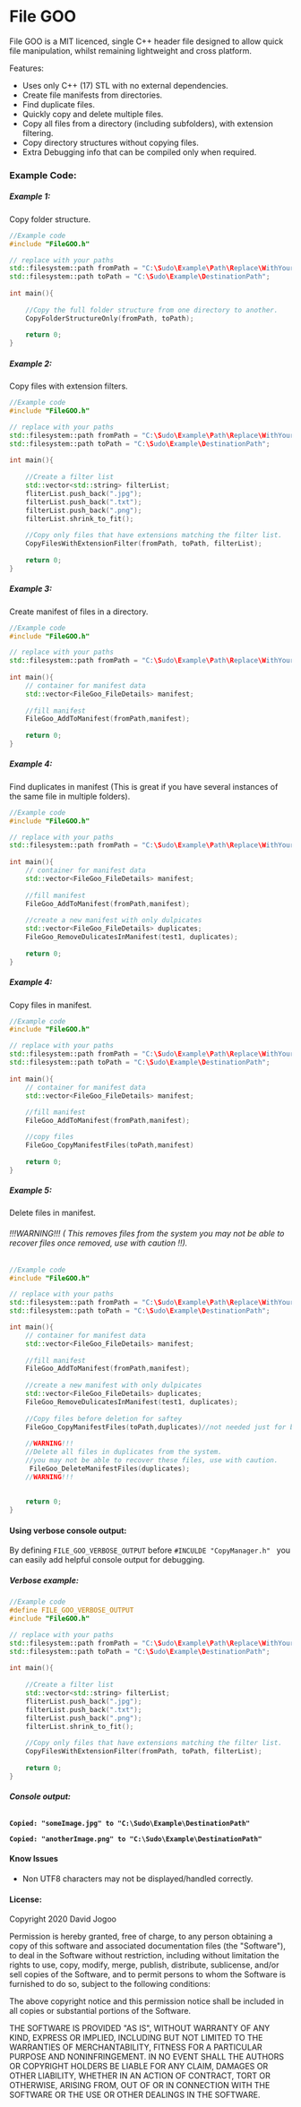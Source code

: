 # File GOO

File GOO is a MIT licenced,  single C++ header file designed to allow quick file manipulation, whilst remaining lightweight and cross platform.

Features:

- Uses only C++ (17) STL with no external dependencies.   
- Create file manifests from directories. 
- Find duplicate files.
- Quickly copy and delete multiple files. 
- Copy all files from a directory (including subfolders), with extension filtering. 
- Copy directory structures without copying files. 
- Extra Debugging info that can be compiled only when required. 



### Example Code:

##### Example 1:

Copy folder structure. 

```c++
//Example code
#include "FileGOO.h"

// replace with your paths 
std::filesystem::path fromPath = "C:\Sudo\Example\Path\Replace\WithYourPath";
std::filesystem::path toPath = "C:\Sudo\Example\DestinationPath";
    
int main(){
    
    //Copy the full folder structure from one directory to another. 
    CopyFolderStructureOnly(fromPath, toPath);
    
    return 0;
}
```



##### Example 2:

Copy files with extension filters. 

```c++
//Example code
#include "FileGOO.h"

// replace with your paths 
std::filesystem::path fromPath = "C:\Sudo\Example\Path\Replace\WithYourPath";
std::filesystem::path toPath = "C:\Sudo\Example\DestinationPath";
    
int main(){
    
    //Create a filter list
    std::vector<std::string> filterList;
    fliterList.push_back(".jpg");
    filterList.push_back(".txt");
    filterList.push_back(".png");
    filterList.shrink_to_fit();
    
    //Copy only files that have extensions matching the filter list. 
    CopyFilesWithExtensionFilter(fromPath, toPath, filterList);
    
    return 0;
}
```



##### Example 3:

Create manifest of files in a directory. 

```c++
//Example code
#include "FileGOO.h"

// replace with your paths 
std::filesystem::path fromPath = "C:\Sudo\Example\Path\Replace\WithYourPath";
    
int main(){
    // container for manifest data
	std::vector<FileGoo_FileDetails> manifest; 
    
    //fill manifest
	FileGoo_AddToManifest(fromPath,manifest);
    
	return 0;
}
```



##### Example 4:

Find duplicates in manifest (This is great if you have several instances of the same file in multiple folders). 

```c++
//Example code
#include "FileGOO.h"

// replace with your paths 
std::filesystem::path fromPath = "C:\Sudo\Example\Path\Replace\WithYourPath";
    
int main(){
    // container for manifest data
	std::vector<FileGoo_FileDetails> manifest; 
    
    //fill manifest
	FileGoo_AddToManifest(fromPath,manifest);
    
    //create a new manifest with only dulpicates 
    std::vector<FileGoo_FileDetails> duplicates;
	FileGoo_RemoveDulicatesInManifest(test1, duplicates);
       
	return 0;
}
```

##### Example 4:

Copy files in manifest.

```c++
//Example code
#include "FileGOO.h"

// replace with your paths 
std::filesystem::path fromPath = "C:\Sudo\Example\Path\Replace\WithYourPath";
std::filesystem::path toPath = "C:\Sudo\Example\DestinationPath";
    
int main(){
    // container for manifest data
	std::vector<FileGoo_FileDetails> manifest; 
    
    //fill manifest
	FileGoo_AddToManifest(fromPath,manifest);

    //copy files
    FileGoo_CopyManifestFiles(toPath,manifest)
       
	return 0;
}
```



##### Example 5:

Delete files in manifest. 

###### !!!WARNING!!! ( This removes files from the system you may not be able to recover files once removed, use with caution !!).

```c++
//Example code
#include "FileGOO.h"

// replace with your paths 
std::filesystem::path fromPath = "C:\Sudo\Example\Path\Replace\WithYourPath";
std::filesystem::path toPath = "C:\Sudo\Example\DestinationPath";

int main(){
    // container for manifest data
	std::vector<FileGoo_FileDetails> manifest; 
    
    //fill manifest
	FileGoo_AddToManifest(fromPath,manifest);
    
    //create a new manifest with only dulpicates 
    std::vector<FileGoo_FileDetails> duplicates;
	FileGoo_RemoveDulicatesInManifest(test1, duplicates);
    
    //Copy files before deletion for saftey 
    FileGoo_CopyManifestFiles(toPath,duplicates)//not needed just for backup
    
    //WARNING!!!
    //Delete all files in duplicates from the system.
    //you may not be able to recover these files, use with caution. 
     FileGoo_DeleteManifestFiles(duplicates);
    //WARNING!!!
    
    
	return 0;
}
```



#### Using verbose console output:

By defining `FILE_GOO_VERBOSE_OUTPUT` before `#INCULDE "CopyManager.h" ` you can easily add helpful console output for debugging. 

##### Verbose example:

```c++
//Example code
#define FILE_GOO_VERBOSE_OUTPUT
#include "FileGOO.h"

// replace with your paths 
std::filesystem::path fromPath = "C:\Sudo\Example\Path\Replace\WithYourPath";
std::filesystem::path toPath = "C:\Sudo\Example\DestinationPath";
    
int main(){
    
    //Create a filter list
    std::vector<std::string> filterList;
    fliterList.push_back(".jpg");
    filterList.push_back(".txt");
    filterList.push_back(".png");
    filterList.shrink_to_fit();
    
    //Copy only files that have extensions matching the filter list. 
    CopyFilesWithExtensionFilter(fromPath, toPath, filterList);
    
    return 0;
}
```

###### **Console output:** 

**`Copied: "someImage.jpg" to "C:\Sudo\Example\DestinationPath"`**

**`Copied: "anotherImage.png" to "C:\Sudo\Example\DestinationPath"`**





#### Know Issues

- Non UTF8 characters may not be displayed/handled correctly. 





#### License: 

Copyright 2020 David Jogoo

Permission is hereby granted, free of charge, to any person obtaining a copy of this software and associated documentation files (the "Software"), to deal in the Software without restriction, including without limitation the rights to use, copy, modify, merge, publish, distribute, sublicense, and/or sell copies of the Software, and to permit persons to whom the Software is furnished to do so, subject to the following conditions:

The above copyright notice and this permission notice shall be included in all copies or substantial portions of the Software.

THE SOFTWARE IS PROVIDED "AS IS", WITHOUT WARRANTY OF ANY KIND, EXPRESS OR IMPLIED, INCLUDING BUT NOT LIMITED TO THE WARRANTIES OF MERCHANTABILITY, FITNESS FOR A PARTICULAR PURPOSE AND NONINFRINGEMENT. IN NO EVENT SHALL THE AUTHORS OR COPYRIGHT HOLDERS BE LIABLE FOR ANY CLAIM, DAMAGES OR OTHER LIABILITY, WHETHER IN AN ACTION OF CONTRACT, TORT OR OTHERWISE, ARISING FROM, OUT OF OR IN CONNECTION WITH THE SOFTWARE OR THE USE OR OTHER DEALINGS IN THE SOFTWARE.